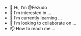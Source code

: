 - 👋 Hi, I’m @Fezudo
- 👀 I’m interested in ...
- 🌱 I’m currently learning ...
- 💞️ I’m looking to collaborate on ...
- 📫 How to reach me ...

<!---
Fezudo/Fezudo is a ✨ special ✨ repository because its `README.md` (this file) appears on your GitHub profile.
You can click the Preview link to take a look at your changes.
--->

